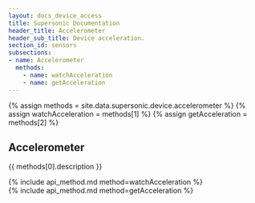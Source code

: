 ```yaml
---
layout: docs_device_access
title: Supersonic Documentation
header_title: Accelerometer
header_sub_title: Device acceleration.
section_id: sensors
subsections:
- name: Accelerometer
  methods:
    - name: watchAcceleration
    - name: getAcceleration
---
```


<section class="docs-section" id="accelerometer">

{% assign methods = site.data.supersonic.device.accelerometer %}
{% assign watchAcceleration = methods[1] %}
{% assign getAcceleration = methods[2] %}

# Accelerometer
{{ methods[0].description }}

<section class="docs-section" id="accelerometer-watchAcceleration">
  {% include api_method.md method=watchAcceleration %}
</section>

<section class="docs-section" id="accelerometer-getAcceleration">
  {% include api_method.md method=getAcceleration %}
</section>

</section>
